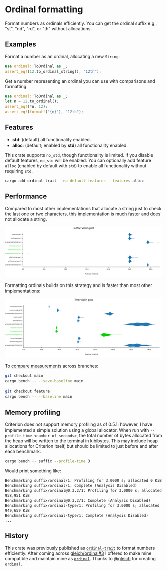 # Ordinal formatting

Format numbers as ordinals efficiently.
You can get the ordinal suffix e.g., "st", "nd", "rd", or "th" without allocations.

## Examples

Format a number as an ordinal, allocating a new `String`:

```rust
use ordinal::ToOrdinal as _;
assert_eq!(12.to_ordinal_string(), "12th");
```

Get a number representing an ordinal you can use with comparisons and formatting.

```rust
use ordinal::ToOrdinal as _;
let n = 12.to_ordinal();
assert_eq!(*n, 12);
assert_eq!(format!("{n}"), "12th");
```

## Features

* **std**: (default) all functionality enabled.
* **alloc**: (default; enabled by **std**) all functionality enabled.

This crate supports `no_std`, though functionality is limited. If you disable default features, `no_std` will be enabled.
You can optionally add feature `alloc` (enabled by default with `std`) to enable all functionality without requiring `std`.

```bash
cargo add ordinal-trait --no-default-features --features alloc
```

## Performance

Compared to most other implementations that allocate a string just to check the last one or two characters, this implementation is much faster and does not allocate a string.

![violin plot](docs/suffix_violin_plot.svg)

Formatting ordinals builds on this strategy and is faster than most other implementations:

![violin plot](docs/fmt_violin_plot.svg)

To [compare measurements](https://bheisler.github.io/criterion.rs/book/user_guide/command_line_options.html#baselines) across branches:

```bash
git checkout main
cargo bench -- --save-baseline main

git checkout feature
cargo bench -- --baseline main
```

## Memory profiling

Criterion does not support memory profiling as of 0.5.1; however, I have implemented a simple solution using a global
allocator. When run with `--profile-time <number of seconds>`, the total number of bytes allocated from the heap will
be written to the terminal in kibibytes. This may include heap allocations for Criterion itself, but should be limited
to just before and after each benchmark.

```bash
cargo bench -- suffix --profile-time 3
```

Would print something like:

```text
Benchmarking suffix/ordinal/1: Profiling for 3.0000 s; allocated 0 KiB
Benchmarking suffix/ordinal/1: Complete (Analysis Disabled)
Benchmarking suffix/ordinal@0.3.2/1: Profiling for 3.0000 s; allocated 958,951 KiB
Benchmarking suffix/ordinal@0.3.2/1: Complete (Analysis Disabled)
Benchmarking suffix/ordinal-type/1: Profiling for 3.0000 s; allocated 949,659 KiB
Benchmarking suffix/ordinal-type/1: Complete (Analysis Disabled)
...
```

## History

This crate was previously published as [`ordinal-trait`](https://crates.io/crates/ordinal-trait) to format numbers efficiently.
After coming across [gleich/ordinal#3](https://github.com/gleich/ordinal/pull/3) I offered to make mine compatible and maintain
mine as [`ordinal`](https://crates.io/crates/ordinal). Thanks to [@gleich](https://github.com/gleich) for creating `ordinal`.
